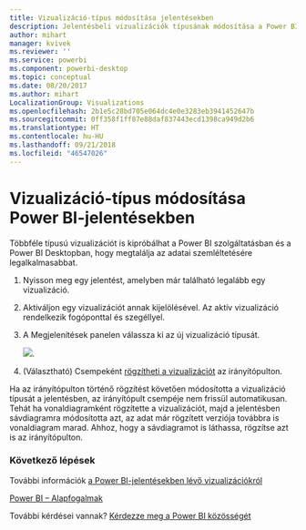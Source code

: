 ```yaml
---
title: Vizualizáció-típus módosítása jelentésekben
description: Jelentésbeli vizualizációk típusának módosítása a Power BI szolgáltatásban és a Power BI Desktopban
author: mihart
manager: kvivek
ms.reviewer: ''
ms.service: powerbi
ms.component: powerbi-desktop
ms.topic: conceptual
ms.date: 08/20/2017
ms.author: mihart
LocalizationGroup: Visualizations
ms.openlocfilehash: 2b1e5c28bd705e064dc4e0e3283eb3941452647b
ms.sourcegitcommit: 0ff358f1ff87e88daf837443ecd1398ca949d2b6
ms.translationtype: HT
ms.contentlocale: hu-HU
ms.lasthandoff: 09/21/2018
ms.locfileid: "46547026"
---
```

# <a name="change-the-type-of-visualization-in-a-power-bi-report"></a>Vizualizáció-típus módosítása Power BI-jelentésekben
Többféle típusú vizualizációt is kipróbálhat a Power BI szolgáltatásban és a Power BI Desktopban, hogy megtalálja az adatai szemléltetésére legalkalmasabbat. 

1. Nyisson meg egy jelentést, amelyben már található legalább egy vizualizáció.   
2. Aktiváljon egy vizualizációt annak kijelölésével. Az aktív vizualizáció rendelkezik fogóponttal és szegéllyel.    
3. A Megjelenítések panelen válassza ki az új vizualizáció típusát. 
   
   ![](media/power-bi-report-change-visualization-type/changeviz.gif).
4. (Választható) Csempeként [rögzítheti a vizualizációt](../service-dashboard-pin-tile-from-report.md) az irányítópulton. 

Ha az irányítópulton történő rögzítést követően módosította a vizualizáció típusát a jelentésben, az irányítópult csempéje nem frissül automatikusan. Tehát ha vonaldiagramként rögzítette a vizualizációt, majd a jelentésben sávdiagramra módosította azt, az adat már rögzített verziója továbbra is vonaldiagram marad. Ahhoz, hogy a sávdiagramot is láthassa, rögzítse azt is az irányítópulton.

### <a name="next-steps"></a>Következő lépések
További információk [a Power BI-jelentésekben lévő vizualizációkról](power-bi-report-visualizations.md)

[Power BI – Alapfogalmak](../consumer/end-user-basic-concepts.md)

További kérdései vannak? [Kérdezze meg a Power BI közösségét](http://community.powerbi.com/)

